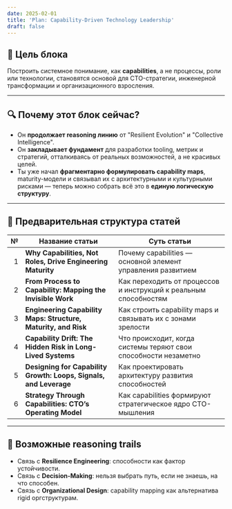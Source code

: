 ```yaml
---
date: 2025-02-01
title: 'Plan: Capability-Driven Technology Leadership'
draft: false
---
```


## 🎯 Цель блока

Построить системное понимание, как **capabilities**, а не процессы, роли или технологии, становятся основой для CTO-стратегии, инженерной трансформации и организационного взросления.

---

## 🔍 Почему этот блок сейчас?

* Он **продолжает reasoning линию** от "Resilient Evolution" и "Collective Intelligence".
* Он **закладывает фундамент** для разработки tooling, метрик и стратегий, отталкиваясь от реальных возможностей, а не красивых целей.
* Ты уже начал **фрагментарно формулировать capability maps**, maturity-модели и связывал их с архитектурными и культурными рисками — теперь можно собрать всё это в **единую логическую структуру**.

---

## 🧱 Предварительная структура статей

|  № | Название статьи                                                   | Суть статьи                                                      |
| -: | ----------------------------------------------------------------- | ---------------------------------------------------------------- |
|  1 | **Why Capabilities, Not Roles, Drive Engineering Maturity**       | Почему capabilities — основной элемент управления развитием      |
|  2 | **From Process to Capability: Mapping the Invisible Work**        | Как переходить от процессов и инструкций к реальным способностям |
|  3 | **Engineering Capability Maps: Structure, Maturity, and Risk**    | Как строить capability maps и связывать их с зонами зрелости     |
|  4 | **Capability Drift: The Hidden Risk in Long-Lived Systems**       | Что происходит, когда системы теряют свои способности незаметно  |
|  5 | **Designing for Capability Growth: Loops, Signals, and Leverage** | Как проектировать архитектуру развития способностей              |
|  6 | **Strategy Through Capabilities: CTO’s Operating Model**          | Как capabilities формируют стратегическое ядро CTO-мышления      |

---

## 🧭 Возможные reasoning trails

* Связь с **Resilience Engineering**: способности как фактор устойчивости.
* Связь с **Decision-Making**: нельзя выбрать путь, если не знаешь, на что способен.
* Связь с **Organizational Design**: capability mapping как альтернатива rigid оргструктурам.

